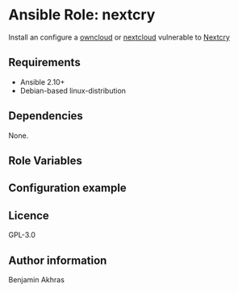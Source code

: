 # Ansible Role: nextcry

Install an configure a [owncloud](https://owncloud.com/) or [nextcloud](https://nextcloud.com/) vulnerable to [Nextcry](https://nvd.nist.gov/vuln/detail/CVE-2019-11043)

## Requirements

- Ansible 2.10+
- Debian-based linux-distribution

## Dependencies

None.

## Role Variables


## Configuration example

## Licence

GPL-3.0

## Author information

Benjamin Akhras
